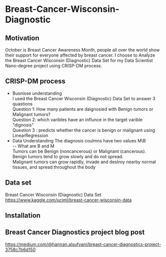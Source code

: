 # Breast-Cancer-Wisconsin-Diagnostic
## Motivation 
October is Breast Cancer Awareness Month, people all over the world show their support for everyone affected by breast cancer. I choose to Analyze the Breast Cancer Wisconsin (Diagnostic) Data Set for my Data Scientist Nano-degree project using CRISP-DM process.
## CRISP-DM process
- Busnisse understanding <br /> 
I used the Breast Cancer Wisconsin (Diagnostic) Data Set to answer 3 quastions <br /> 
Question 1: How many patients are daignosied with Benign tumors or Malignant tumors? <br /> 
Question 2: which varibles have an influnce in the target varible "dignosis" <br /> 
Question 3 : predicts whether the cancer is benign or malignant using LinearRegression <br /> 
- Data Understanding 
The diagnosis coulmns <Targit varible> have two values M\B  <br /> 
-- What are B and M  <br /> 
Tumors can be Benign (noncancerous) or Malignant (cancerous). <br /> 
Benign tumors tend to grow slowly and do not spread. <br /> 
Malignant tumors can grow rapidly, invade and destroy nearby normal tissues, and spread throughout the body <br /> 
## Data set
Breast Cancer Wisconsin (Diagnostic) Data Set
https://www.kaggle.com/uciml/breast-cancer-wisconsin-data 
## Installation 

## Breast Cancer Diagnostics project blog post 
https://medium.com/@hannan.alsufyani/breast-cancer-diagnostics-project-3758c7b6d150 
